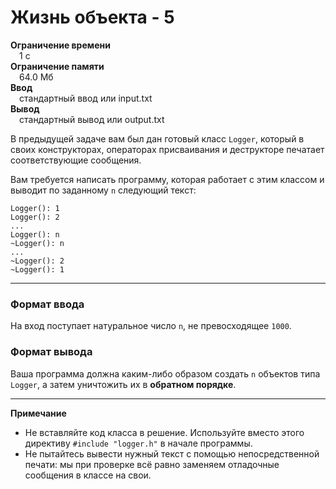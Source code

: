 # Жизнь объекта - 5

**Ограничение времени**  
 1 с  
**Ограничение памяти**  
 64.0 Мб  
**Ввод**  
 стандартный ввод или input.txt  
**Вывод**  
 стандартный вывод или output.txt  

В предыдущей задаче вам был дан готовый класс `Logger`, который в своих конструкторах, операторах присваивания и деструкторе печатает соответствующие сообщения.

Вам требуется написать программу, которая работает с этим классом и выводит по заданному `n` следующий текст:

```text
Logger(): 1
Logger(): 2
...
Logger(): n
~Logger(): n
...
~Logger(): 2
~Logger(): 1
```

---

### Формат ввода

На вход поступает натуральное число `n`, не превосходящее `1000`.

### Формат вывода

Ваша программа должна каким-либо образом создать `n` объектов типа `Logger`, а затем уничтожить их в **обратном порядке**.

---

**Примечание**  
- Не вставляйте код класса в решение. Используйте вместо этого директиву `#include "logger.h"` в начале программы.  
- Не пытайтесь вывести нужный текст с помощью непосредственной печати: мы при проверке всё равно заменяем отладочные сообщения в классе на свои.